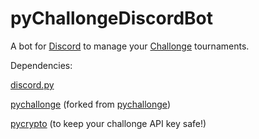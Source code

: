 # pyChallongeDiscordBot

A bot for [Discord](https://discordapp.com/) to manage your [Challonge](http://challonge.com/) tournaments.


Dependencies:

[discord.py](https://github.com/Rapptz/discord.py)

[pychallonge](https://github.com/fp12/pychallonge) (forked from [pychallonge](https://github.com/russ-/pychallonge))

[pycrypto](https://pypi.python.org/pypi/pycrypto) (to keep your challonge API key safe!)
